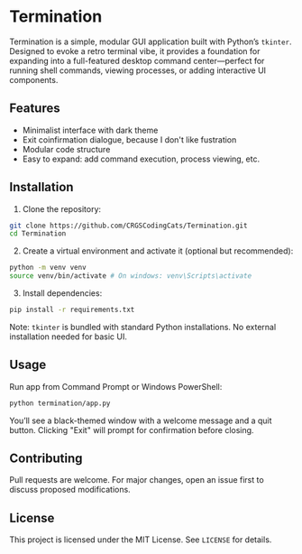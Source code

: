 # Termination
Termination is a simple, modular GUI application built with Python’s `tkinter`. Designed to evoke a retro terminal vibe, it provides a foundation for expanding into a full-featured desktop command center—perfect for running shell commands, viewing processes, or adding interactive UI components.
## Features
- Minimalist interface with dark theme
- Exit coinfirmation dialogue, because I don't like fustration
- Modular code structure
- Easy to expand: add command execution, process viewing, etc.
## Installation
1. Clone the repository:
```bash
git clone https://github.com/CRGSCodingCats/Termination.git
cd Termination
```
2. Create a virtual environment and activate it (optional but recommended):
```bash
python -m venv venv
source venv/bin/activate # On windows: venv\Scripts\activate
```
3. Install dependencies:
```bash
pip install -r requirements.txt
```
Note: `tkinter` is bundled with standard Python installations. No external installation needed for basic UI.
## Usage
Run app from Command Prompt or Windows PowerShell:
```bash
python termination/app.py
```
You’ll see a black-themed window with a welcome message and a quit button. Clicking "Exit" will prompt for confirmation before closing.
## Contributing
Pull requests are welcome. For major changes, open an issue first to discuss proposed modifications.
## License
This project is licensed under the MIT License. See `LICENSE` for details.
